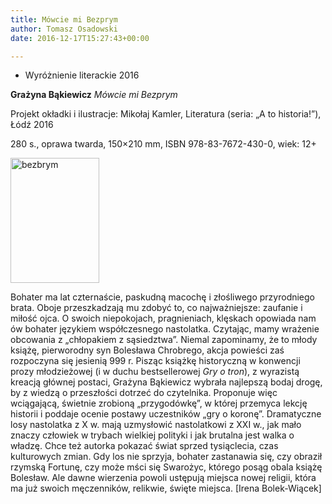 ```yaml
---
title: Mówcie mi Bezprym
author: Tomasz Osadowski
date: 2016-12-17T15:27:43+00:00

---
```

  * Wyróżnienie literackie 2016

**Grażyna Bąkiewicz** _Mówcie mi Bezprym_

Projekt okładki i ilustracje: Mikołaj Kamler, Literatura (seria: „A to historia!”), Łódź 2016

280 s., oprawa twarda, 150&#215;210 mm, ISBN 978-83-7672-430-0, wiek: 12+

<img class="alignnone size-medium wp-image-3770" src="http://www.ibby.pl/wp-content/uploads/2016/12/Bezbrym-2-142x200.jpg" alt="bezbrym" width="142" height="200" srcset="http://www.ibby.pl/wp-content/uploads/2016/12/Bezbrym-2-142x200.jpg 142w, http://www.ibby.pl/wp-content/uploads/2016/12/Bezbrym-2-71x100.jpg 71w, http://www.ibby.pl/wp-content/uploads/2016/12/Bezbrym-2-768x1081.jpg 768w, http://www.ibby.pl/wp-content/uploads/2016/12/Bezbrym-2-426x600.jpg 426w" sizes="(max-width: 142px) 100vw, 142px" />

Bohater ma lat czternaście, paskudną macochę i złośliwego przyrodniego brata. Oboje przeszkadzają mu zdobyć to, co najważniejsze: zaufanie i miłość ojca. O swoich niepokojach, pragnieniach, klęskach opowiada nam ów bohater językiem współczesnego nastolatka. Czytając, mamy wrażenie obcowania z „chłopakiem z sąsiedztwa”. Niemal zapominamy, że to młody książę, pierworodny syn Bolesława Chrobrego, akcja powieści zaś rozpoczyna się jesienią 999 r. Pisząc książkę historyczną w konwencji prozy młodzieżowej (i w duchu bestsellerowej _Gry o tron_), z wyrazistą kreacją głównej postaci, Grażyna Bąkiewicz wybrała najlepszą bodaj drogę, by z wiedzą o przeszłości dotrzeć do czytelnika. Proponuje więc wciągającą, świetnie zrobioną „przygodówkę”, w której przemyca lekcję historii i poddaje ocenie postawy uczestników „gry o koronę”. Dramatyczne losy nastolatka z X w. mają uzmysłowić nastolatkowi z XXI w., jak mało znaczy człowiek w trybach wielkiej polityki i jak brutalna jest walka o władzę. Chce też autorka pokazać świat sprzed tysiąclecia, czas kulturowych zmian. Gdy los nie sprzyja, bohater zastanawia się, czy obraził rzymską Fortunę, czy może mści się Swarożyc, którego posąg obala książę Bolesław. Ale dawne wierzenia powoli ustępują miejsca nowej religii, która ma już swoich męczenników, relikwie, święte miejsca. [Irena Bolek-Wiącek]
